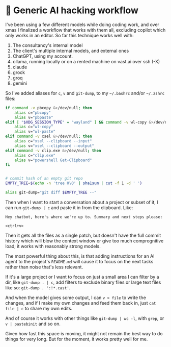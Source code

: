 # 🤖 Generic AI hacking workflow

I've been using a few different models while doing coding work, and over xmas
I finalized a workflow that works with them all, excluding copilot which only
works in an editor. So far this technique works well with:

1. The consultancy's internal model
2. The client's multiple internal models, and external ones
3. ChatGPT, using my account.
4. ollama, running locally or on a rented machine on vast.ai over ssh (-X)
5. claude
6. grock
7. groq
8. gemini

So I've added aliases for `c`, `v` and `git-dump`, to my `~/.bashrc` and/or
`~/.zshrc` files:

```bash
if command -v pbcopy &>/dev/null; then
    alias c="pbcopy"
    alias v="pbpaste"
elif [ "$XDG_SESSION_TYPE" = "wayland" ] && command -v wl-copy &>/dev/null; then
    alias c="wl-copy"
    alias v="wl-paste"
elif command -v xsel &>/dev/null; then
    alias c="xsel --clipboard --input"
    alias v="xsel --clipboard --output"
elif command -v clip.exe &>/dev/null; then
    alias c="clip.exe"
    alias v="powershell Get-Clipboard"
fi


# commit hash of an empty git repo
EMPTY_TREE=$(echo -n 'tree 0\0' | sha1sum | cut -f 1 -d ' ')

alias git-dump="git diff $EMPTY_TREE --"
```

Then when I want to start a conversation about a project or subset of it, I can
run `git-dump | c` and paste it in from the clipboard. Like:

```text
Hey chatbot, here's where we're up to. Summary and next steps please:

<ctrl+v>
```

Then it gets all the files as a single patch, but doesn't have the full commit
history which will blow the context window or give too much comprognitive load;
it works with reasonably strong models.

The most powerful thing about this, is that adding instructions for an AI agent
to the project's `README.md` will cause it to focus on the next tasks rather
than noise that's less relevant.

If it's a large project or I want to focus on just a small area I can filter by
a dir, like `git-dump . | c`, add filters to exclude binary files or large text
files like so: `git-dump . ':!*.cast'`.

And when the model gives some output, I can `v > file` to write the changes, and
if I make my own changes and feed them back in, just `cat file | c` to share my
own edits.

And of course it works with other things like `git-dump | wc -l`, with `grep`,
or `v | pastebinit` and so on.

Given how fast this space is moving, it might not remain the best way to do
things for very long. But for the moment, it works pretty well for me.


